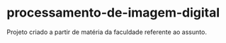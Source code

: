 # processamento-de-imagem-digital

Projeto criado a partir de matéria da faculdade referente ao assunto.
